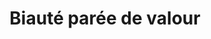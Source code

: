 ---
layout: project
title: "Biauté parée de valour"
permalink: "/projects/2018/biaute-paree-de-valour/"
projectyear: "2018"
categories: [project,current]
description:
lead:
performances:
  - title: "Biauté parée de valour"
    subtitle: "Oeuvres de Guillaume de Machaut (c.1300-1377)"
    date: "Feb 10, 2018"
    time: "3pm"
    venue: "Notre-Dame de Bonsecours"
    address: "400 St Paul St. East, Montreal, QC H2Y 1H4"
    ticketsurl:
    facebookurl: 
    posterimage:
    guests:
    - name: "Scholastica"
      director: "Rebecca Bain"
---